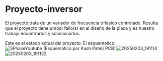 # Proyecto-inversor 
El proyecto trata de un variador de frecuencia trifasico controlado. Resulta que el proyecto tiene un(os) fallo(s) en el diseño de la placa y es nuestro trabajo encontrarlos y solucionarlos. 

Este es el estado actual del proyecto: 
El esquematico:  
![3PhaseYoutube](https://github.com/user-attachments/assets/01d6a948-857c-49c4-a2fb-994fe372c709)
(Esquematico por Kash Patel)
PCB: 
![20250203_191114](https://github.com/user-attachments/assets/f7d3b614-60ef-4121-8ff1-44fc49a26e56)
![20250203_191122](https://github.com/user-attachments/assets/6d6c1b97-1cc4-4798-af87-f58aee104e98)
